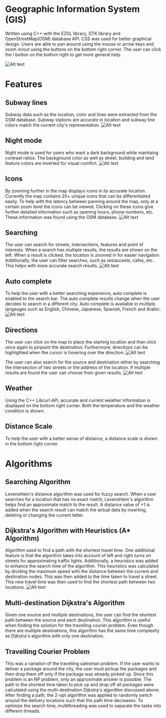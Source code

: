 # Geographic Information System (GIS)

Written using C++ with the EZGL library, GTK library and OpenStreetMap(OSM) database API. CSS was used for better graphical design. Users are able to pan around using the mouse or arrow keys and zoom in/out using the buttons on the bottom right corner. The user can click the i button on the bottom right to get more general help.

![Alt text](Main.png)


Features
==============
Subway lines
------------
Subway data such as the location, color and lines were extracted from the OSM database. Subway stations are accurate in location and subway line colors match the current city's representation.
![Alt text](Subways.png)

Night mode
----------
Night mode is used for users who want a dark background while maintaing contrast ratios. The background color as well as street, building and land feature colors are inverted for visual comfort.
![Alt text](Nightmode.png)

Icons
-----
By zooming further in the map displays icons in its accurate location. Currently the map contains 20+ unique icons that can be differentiated easily. To help with the latency between panning around the map, only at a certain zoom level the icons can be viewed. Clicking on these icons give further detailed information such as opening hours, phone numbers, etc. These information was found using the OSM database.
![Alt text](Icons.png)

Searching
---------
The user can search for streets, intersections, features and point of interests. When a search has multiple results, the results are shown on the left. When a result is clicked, the location is zoomed in for easier navigation. Additionally, the user can filter searches, such as restaurants, cafes, etc. This helps with more accurate search results.
![Alt text](Search.png)

Auto complete
-------------
To help the user with a better searching experience, auto complete is enabled to the search bar. The auto complete results change when the user decides to search in a different city. Auto complete is available in multiple langauges such as English, Chinese, Japanese, Spanish, French and Arabic.
![Alt text](Autocomplete.png)

Directions
----------
The user can click on the map to place the starting location and then click once again to pinpoint the destination. Furthermore, directions can be highlighted when the cursor is hovering over the direction.
![Alt text](Directions.png)

The user can also search for the source and destination either by searching the intersection of two streets or the address of the location. If multiple results are found the user can choose from given results.
![Alt text](MultipleResults.png)

Weather
-------
Using the C++ Libcurl API, accurate and current weather information is displayed on the bottom right corner. Both the temperature and the weather condition is shown.

Distance Scale
--------------
To help the user with a better sense of distance, a distance scale is shown in the bottom right corner.

Algorithms
==========
Searching Algorithm
-------------------
Levenshtein's distance algorithm was used for fuzzy search. When a user searches for a location that has no exact match, Levenshtein's algorithm helps find an approximate match to the result. A distance value of +1 is added when the search result can match the actual data by inserting, deleting or changing the current letter.

Dijkstra's Algorithm with Heuristics (A* Algorithm)
---------------------------------------------------
Algorithm used to find a path with the shortest travel time. One additional feature is that the algorithm takes into account of left and right turns on streets for approximating traffic lights. Additionally, a heuristics was added to enhance the search time of the algorithm. This heuristics was calculated by dividing the maximum speed with the distance between the current and destination nodes. This was then added to the time taken to travel a street. This new travel time was then used to find the shortest path between two locations.
![Alt text](Dijkstra.png)

Multi-destination Dijkstra's Algorithm
--------------------------------------
Given one source and multiple destinations, the user can find the shortest path between the source and each destination. This algorithm is useful when finding the solution for the travelling courier problem. Even though there are multiple destinations, this algorithm has the same time complexity as Dijkstra's algorithm with only one destination.

Travelling Courier Problem
--------------------------
This was a variation of the travelling salesman problem. If the user wants to deliver a package around the city, the user must pickup the packages and then drop them off only if the package was already picked up. Since this problem is an NP problem, only an approximate answer is possible. The path to the shortest time taken to pick up and drop off all packages were calculated using the multi-destination Dijkstra's algorithm discussed above. After finding a path, the 2-opt algorithm was applied to randomly switch around the delivery locations such that the path time decreases. To optimize the search time, multithreading was used to separate the tasks into different threads.
